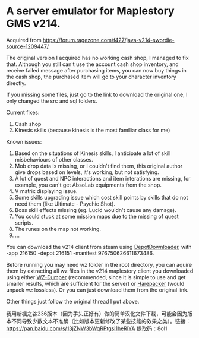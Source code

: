 # A server emulator for Maplestory GMS v214.

Acquired from https://forum.ragezone.com/f427/java-v214-swordie-source-1209447/

The original version I acquired has no working cash shop, I managed to fix that. Although you still can't use the account cash shop inventory, and receive failed message after purchasing items, you can now buy things in the cash shop, the purchased item will go to your character inventory directly.

If you missing some files, just go to the link to download the original one, I only changed the src and sql folders.

Current fixes:
1. Cash shop
2. Kinesis skills (because kinesis is the most familiar class for me)

Known issues:
1. Based on the situations of Kinesis skills, I anticipate a lot of skill misbehaviours of other classes.
2. Mob drop data is missing, or I couldn't find them, this original author give drops based on levels, it's working, but not satisfying.
3. A lot of quest and NPC interactions and item interations are missing, for example, you can't get AbsoLab equipments from the shop.
4. V matrix displaying issue.
5. Some skills upgrading issue which cost skill points by skills that do not need them (like Ultimate - Psychic Shot).
6. Boss skill effects missing (eg. Lucid wouldn't cause any damage).
7. You could stuck at some mission maps due to the missing of quest scripts.
8. The runes on the map not working.
9. ...

You can download the v214 client from steam using [DepotDownloader](https://github.com/SteamRE/DepotDownloader), with -app 216150 -depot 216151 -manifest 976750626611673486.

Before running you may need wz folder in the root directory, you can aquire them by extracting all wz files in the v214 maplestory client you downloaded using either [WZ-Dumper](https://github.com/Xterminatorz/WZ-Dumper) (recommended, since it is simple to use and get smaller results, which are sufficient for the server) or [Harepacker](https://github.com/lastbattle/Harepacker-resurrected) (would unpack wz lossless). Or you can just download them from the original link.

Other things just follow the original thread I put above.

我用新楓之谷236版本（因为手头正好有）做的简单汉化文件下载，可能会因为版本不同导致少数文本不准确（比如版本更新修改了某些技能的效果之类）。链接：https://pan.baidu.com/s/13jZNW3bWqRPtgsi1heRIYA 提取码：8ol1